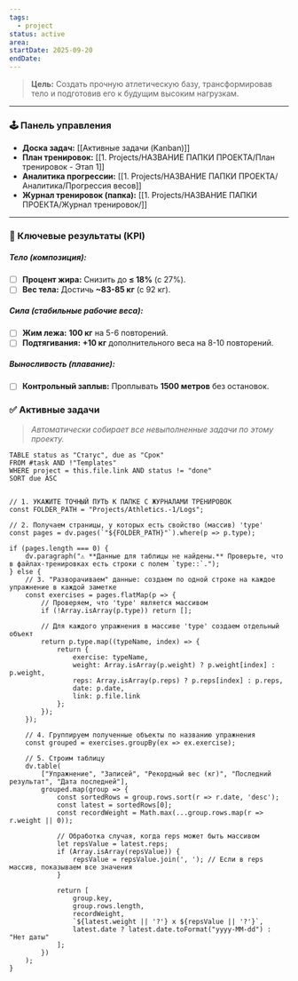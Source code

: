 ```yaml
---
tags:
  - project
status: active
area:
startDate: 2025-09-20
endDate:
---
```


> **Цель:** Создать прочную атлетическую базу, трансформировав тело и подготовив его к будущим высоким нагрузкам.

---
### 🕹️ Панель управления
- **Доска задач:** [[Активные задачи (Kanban)]]
- **План тренировок:** [[1. Projects/НАЗВАНИЕ ПАПКИ ПРОЕКТА/План тренировок - Этап 1]]
- **Аналитика прогрессии:** [[1. Projects/НАЗВАНИЕ ПАПКИ ПРОЕКТА/Аналитика/Прогрессия весов]]
- **Журнал тренировок (папка):** [[1. Projects/НАЗВАНИЕ ПАПКИ ПРОЕКТА/Журнал тренировок/]]

---
### 🎯 Ключевые результаты (KPI)

##### Тело (композиция):
- [ ] **Процент жира:** Снизить до **≤ 18%** (с 27%).
- [ ] **Вес тела:** Достичь **~83-85 кг** (с 92 кг).

##### Сила (стабильные рабочие веса):
- [ ] **Жим лежа:** **100 кг** на 5-6 повторений.
- [ ] **Подтягивания:** **+10 кг** дополнительного веса на 8-10 повторений.

##### Выносливость (плавание):
- [ ] **Контрольный заплыв:** Проплывать **1500 метров** без остановок.

### ✅ Активные задачи
> *Автоматически собирает все невыполненные задачи по этому проекту.*

```dataview
TABLE status as "Статус", due as "Срок"
FROM #task AND !"Templates"
WHERE project = this.file.link AND status != "done"
SORT due ASC
```

```dataviewjs

// 1. УКАЖИТЕ ТОЧНЫЙ ПУТЬ К ПАПКЕ С ЖУРНАЛАМИ ТРЕНИРОВОК
const FOLDER_PATH = "Projects/Athletics.-1/Logs";

// 2. Получаем страницы, у которых есть свойство (массив) 'type'
const pages = dv.pages(`"${FOLDER_PATH}"`).where(p => p.type);

if (pages.length === 0) {
    dv.paragraph("⚠️ **Данные для таблицы не найдены.** Проверьте, что в файлах-тренировках есть строки с полем `type::`.");
} else {
    // 3. "Разворачиваем" данные: создаем по одной строке на каждое упражнение в каждой заметке
    const exercises = pages.flatMap(p => {
        // Проверяем, что 'type' является массивом
        if (!Array.isArray(p.type)) return [];

        // Для каждого упражнения в массиве 'type' создаем отдельный объект
        return p.type.map((typeName, index) => {
            return {
                exercise: typeName,
                weight: Array.isArray(p.weight) ? p.weight[index] : p.weight,
                reps: Array.isArray(p.reps) ? p.reps[index] : p.reps,
                date: p.date,
                link: p.file.link
            };
        });
    });

    // 4. Группируем полученные объекты по названию упражнения
    const grouped = exercises.groupBy(ex => ex.exercise);

    // 5. Строим таблицу
    dv.table(
        ["Упражнение", "Записей", "Рекордный вес (кг)", "Последний результат", "Дата последней"],
        grouped.map(group => {
            const sortedRows = group.rows.sort(r => r.date, 'desc');
            const latest = sortedRows[0];
            const recordWeight = Math.max(...group.rows.map(r => r.weight || 0));

            // Обработка случая, когда reps может быть массивом
            let repsValue = latest.reps;
            if (Array.isArray(repsValue)) {
                repsValue = repsValue.join(', '); // Если в reps массив, показываем все значения
            }

            return [
                group.key,
                group.rows.length,
                recordWeight,
                `${latest.weight || '?'} x ${repsValue || '?'}`,
                latest.date ? latest.date.toFormat("yyyy-MM-dd") : "Нет даты"
            ];
        })
    );
}
```
